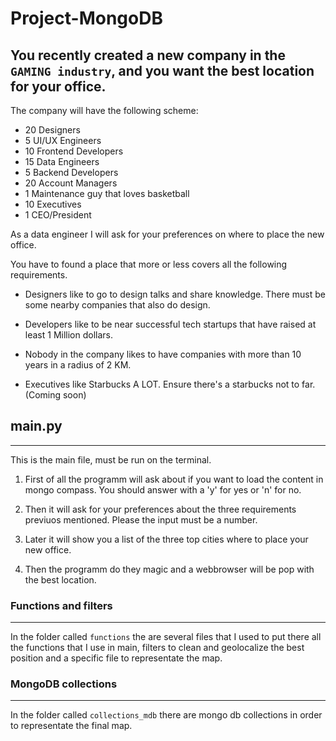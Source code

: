 # Project-MongoDB

## You recently created a new company in the `GAMING industry`, and you want the best location for your office.


The company will have the following scheme:

- 20 Designers
- 5 UI/UX Engineers
- 10 Frontend Developers
- 15 Data Engineers
- 5 Backend Developers
- 20 Account Managers
- 1 Maintenance guy that loves basketball
- 10 Executives
- 1 CEO/President

As a data engineer I will ask for your preferences on where to place the new office.

You have to found a place that more or less covers all the following requirements.
- Designers like to go to design talks and share knowledge. There must be some nearby companies that also do design.

- Developers like to be near successful tech startups that have raised at least 1 Million dollars.
- Nobody in the company likes to have companies with more than 10 years in a radius of 2 KM.
- Executives like Starbucks A LOT. Ensure there's a starbucks not to far. (Coming soon)

## main.py
----------
This is the main file, must be run on the terminal.

1. First of all the programm will ask about if you want to load the content in mongo compass. You should answer with a 'y' for yes or 'n' for no.

2. Then it will ask for your preferences about the three requirements previuos mentioned. Please the input must be a number.

3. Later it will show you a list of the three top cities where to place your new office.

4. Then the programm do they magic and a webbrowser will be pop with the best location.
 
### Functions and filters
-------------------------

In the folder called `functions` the are several files that I used to put there all the functions that I use in main, filters to clean and geolocalize the best position and a specific file to representate the map.

### MongoDB collections
-----------------------
In the folder called `collections_mdb` there are mongo db collections in order to representate the final map.




